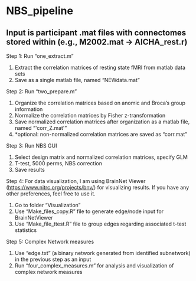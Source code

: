 # NBS_pipeline

## Input is participant .mat files with connectomes stored within (e.g., M2002.mat -> AICHA_rest.r)

Step 1: Run “one_extract.m”
1.	Extract the correlation matrices of resting state fMRI from matlab data sets
2.	Save as a single matlab file, named “NEWdata.mat”

Step 2: Run “two_prepare.m”
1.	Organize the correlation matrices based on anomic and Broca’s group information
2.	Normalize the correlation matrices by Fisher z-transformation
3.	Save normalized correlation matrices after organization as a matlab file, named “'corr_Z.mat'”
4.	*optional: non-normalized correlation matrices are saved as “corr.mat”

Step 3: Run NBS GUI
1.	Select design matrix and normalized correlation matrices, specify GLM
2.	T-test, 5000 perms, NBS correction
3.	Save results

Step 4: For data visualization, I am using BrainNet Viewer (https://www.nitrc.org/projects/bnv/) for visualizing results. If you have any other preferences, feel free to use it.
1.	Go to folder “Visualization”
2.	Use “Make_files_copy.R” file to generate edge/node input for BrainNetViewer
3.	Use “Make_file_ttest.R” file to group edges regarding associated t-test statistics

Step 5: Complex Network measures
1.	Use “edge.txt” (a binary network generated from identified subnetwork) in the previous step as an input 
2.	Run “four_complex_measures.m” for analysis and visualization of complex network measures
